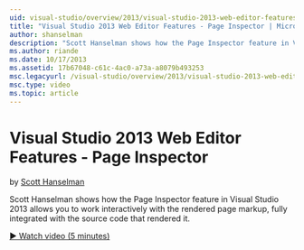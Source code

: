 ```yaml
---
uid: visual-studio/overview/2013/visual-studio-2013-web-editor-features-page-inspector
title: "Visual Studio 2013 Web Editor Features - Page Inspector | Microsoft Docs"
author: shanselman
description: "Scott Hanselman shows how the Page Inspector feature in Visual Studio 2013 allows you to work interactively with the rendered page markup, fully integrated w..."
ms.author: riande
ms.date: 10/17/2013
ms.assetid: 17b67048-c61c-4ac0-a73a-a8079b493253
msc.legacyurl: /visual-studio/overview/2013/visual-studio-2013-web-editor-features-page-inspector
msc.type: video
ms.topic: article
---
```

# Visual Studio 2013 Web Editor Features - Page Inspector

by [Scott Hanselman](https://github.com/shanselman)

Scott Hanselman shows how the Page Inspector feature in Visual Studio 2013 allows you to work interactively with the rendered page markup, fully integrated with the source code that rendered it.

[&#9654; Watch video (5 minutes)](https://channel9.msdn.com/Blogs/ASP-NET-Site-Videos/visual-studio-2013-web-editor-features-page-inspector)
